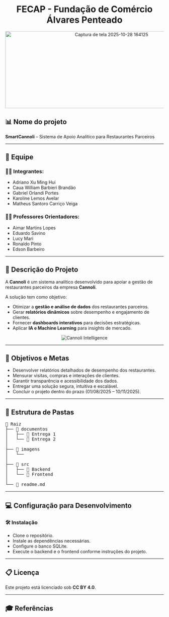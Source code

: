 <!DOCTYPE html>
<html lang="pt-BR">
<head>
  <meta charset="UTF-8">
</head>
<body>

<h1 align="center">FECAP - Fundação de Comércio Álvares Penteado</h1>

<p align="center">
  <a href="https://www.fecap.br/">
<img width="660" height="245" alt="Captura de tela 2025-10-28 164125" src="https://github.com/user-attachments/assets/71c55ffd-2090-49b0-9e23-fd8572902e36" />
  </a>
</p>

<h2>📊 Nome do projeto</h2>
<p><b>SmartCannoli</b> – Sistema de Apoio Analítico para Restaurantes Parceiros</p>

<hr>

<h2>👥 Equipe</h2>

<h3>👨‍💻 Integrantes:</h3>
<ul>
  <li>Adriano Xu Ming Hui</li>
  <li>Caua William Barbieri Brandão</li>
  <li>Gabriel Orlandi Portes</li>
  <li>Karoline Lemos Avelar</li>
  <li>Matheus Santoro Carriço Veiga</li>
</ul>

<h3>🧑‍🏫 Professores Orientadores:</h3>
<ul>
 <li>Aimar Martins Lopes</li>
  <li>Eduardo Savino</li>
  <li>Lucy Mari</li>
  <li>Ronaldo Pinto</li>
  <li>Edson Barbeiro</li>
</ul>

<hr>

<h2>📝 Descrição do Projeto</h2>
<p>
A <b>Cannoli</b> é um sistema analítico desenvolvido para apoiar a gestão de restaurantes parceiros da empresa <b>Cannoli</b>.
</p>
<p>
A solução tem como objetivo:
</p>
<ul>
  <li>Otimizar a <b>gestão e análise de dados</b> dos restaurantes parceiros.</li>
  <li>Gerar <b>relatórios dinâmicos</b> sobre desempenho e engajamento de clientes.</li>
  <li>Fornecer <b>dashboards interativos</b> para decisões estratégicas.</li>
  <li>Aplicar <b>IA e Machine Learning</b> para insights de mercado.</li>
</ul>

<p align="center">
  <img src="https://pix4free.org/assets/library/2021-01-20/originals/game.jpg" alt="Cannoli Intelligence">
</p>

<hr>

<h2>🎯 Objetivos e Metas</h2>
<ul>
  <li>Desenvolver relatórios detalhados de desempenho dos restaurantes.</li>
  <li>Mensurar visitas, compras e interações de clientes.</li>
  <li>Garantir transparência e acessibilidade dos dados.</li>
  <li>Entregar uma solução segura, intuitiva e escalável.</li>
  <li>Concluir o projeto dentro do prazo (01/08/2025 – 10/11/2025).</li>
</ul>

<hr>

<h2>📂 Estrutura de Pastas</h2>

<pre>
📁 Raiz  
├── 📁 documentos  
│   ├── 📁 Entrega 1  
│   └── 📁 Entrega 2  
│
├── 📁 imagens  
│   └──  
│
├── 📁 src  
│   ├── 📁 Backend  
│   └── 📁 Frontend  
│
└── 📄 readme.md
</pre>

<hr>

<h2>💻 Configuração para Desenvolvimento</h2>

<h3>🛠 Instalação</h3>
<ul>
  <li>Clone o repositório.</li>
  <li>Instale as dependências necessárias.</li>
  <li>Configure o banco SQLite.</li>
  <li>Execute o backend e o frontend conforme instruções do projeto.</li>
</ul>

<hr>

<h2>📋 Licença</h2>
<p>
Este projeto está licenciado sob <b>CC BY 4.0</b>.<br>

</p>

<hr>

<h2>🎓 Referências</h2>
<ol>

</ol>

</body>
</html>
